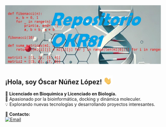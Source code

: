 # ![Repositorio OKR81](https://raw.githubusercontent.com/OKR81/OKR81/main/.github/assets/RepositorioOKR81_e.png)

## ¡Hola, soy Óscar Núñez López! <img src="https://raw.githubusercontent.com/OKR81/OKR81/main/.github/assets/manosaluda.gif" width="30px">

📌 **Licenciado en Bioquímica y Licenciado en Biología.**  
🔬 Apasionado por la bioinformática, docking y dinámica moleculer.  
💡 Explorando nuevas tecnologías y desarrollando proyectos interesantes.  

📩 **Contacto:**  
[![Email](https://img.shields.io/badge/Email-Enviar_correo-blue?style=flat&logo=gmail)](mailto:nonina2021@outlook.es)
